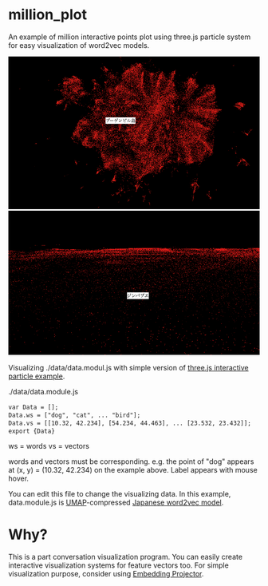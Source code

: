 # million_plot
An example of million interactive points plot using three.js particle system for easy visualization of word2vec models.

![preview1](preview1.png)
![preview2](preview2.png)

Visualizing ./data/data.modul.js with simple version of [three.js interactive particle example](https://threejs.org/examples/?=interactive#webgl_interactive_points).

./data/data.module.js
```
var Data = [];
Data.ws = ["dog", "cat", ... "bird"];
Data.vs = [[10.32, 42.234], [54.234, 44.463], ... [23.532, 23.432]];
export {Data}
```

ws = words
vs = vectors

words and vectors must be corresponding. e.g. the point of "dog" appears at (x, y) = (10.32, 42.234) on the example above. Label appears with mouse hover.

You can edit this file to change the visualizing data. In this example, data.module.js is [UMAP](https://arxiv.org/abs/1802.03426)-compressed [Japanese word2vec model](http://www.cl.ecei.tohoku.ac.jp/~m-suzuki/jawiki_vector/). 

# Why?
This is a part conversation visualization program. You can easily create interactive visualization systems for feature vectors too. For simple visualization purpose, consider using [Embedding Projector](https://projector.tensorflow.org/). 
